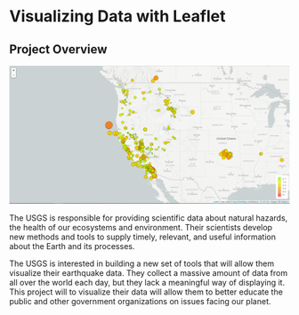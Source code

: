 ﻿# Visualizing Data with Leaflet



## Project Overview



![1-BasicMap](Leaflet-Step-1/Images/1-BasicMap.png)


The USGS is responsible for providing scientific data about natural hazards, the health of our ecosystems and environment. Their scientists develop new methods and tools to supply timely, relevant, and useful information about the Earth and its processes. 

The USGS is interested in building a new set of tools that will allow them visualize their earthquake data. They collect a massive amount of data from all over the world each day, but they lack a meaningful way of displaying it. This project will to visualize their data will allow them to better educate the public and other government organizations on issues facing our planet.
